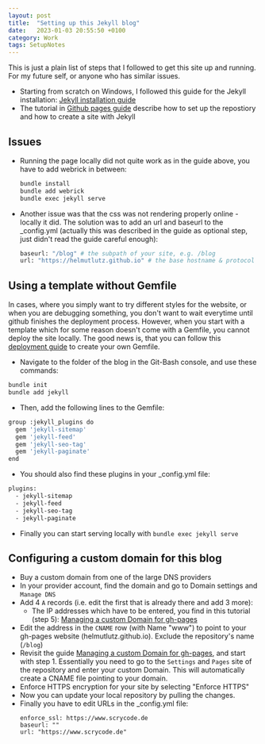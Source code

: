 ```yaml
---
layout: post
title:  "Setting up this Jekyll blog"
date:   2023-01-03 20:55:50 +0100
category: Work
tags: SetupNotes
---
```

<!--more-->

This is just a plain list of steps that I followed to get this site up and running. For my future self, or anyone who has similar issues. 
- Starting from scratch on Windows, I followed this guide for the Jekyll installation: [Jekyll installation guide][jekyll-installation]
- The tutorial in [Github pages guide][ghpages-setup] describe how to set up the repostiory and how to create a site with Jekyll

## Issues
- Running the page locally did not quite work as in the guide above, you have to add webrick in between: 
    ```bash
    bundle install
    bundle add webrick
    bundle exec jekyll serve
    ```
  
- Another issue was that the css was not rendering properly online - locally it did. The solution was to add an url and baseurl to the _config.yml (actually this was described in the guide as optional step, just didn't read the guide careful enough):  
    ```bash
    baseurl: "/blog" # the subpath of your site, e.g. /blog
    url: "https://helmutlutz.github.io" # the base hostname & protocol for your site, e.g. http://example.com
    ```

## Using a template without Gemfile
In cases, where you simply want to try different styles for the website, or when you are debugging something, you don't want to wait everytime until github finishes the deployment process. However, when you start with a template which for some reason doesn't come with a Gemfile, you cannot deploy the site locally. The good news is, that you can follow this [deployment guide][local-deployment] to create your own Gemfile.
- Navigate to the folder of the blog in the Git-Bash console, and use these commands:
```bash
bundle init
bundle add jekyll
```
- Then, add the following lines to the Gemfile:
```bash
group :jekyll_plugins do
  gem 'jekyll-sitemap'
  gem 'jekyll-feed'
  gem 'jekyll-seo-tag'
  gem 'jekyll-paginate'
end
```
- You should also find these plugins in your _config.yml file:
```bash
plugins:
  - jekyll-sitemap
  - jekyll-feed
  - jekyll-seo-tag
  - jekyll-paginate
```
- Finally you can start serving locally with `bundle exec jekyll serve`

## Configuring a custom domain for this blog
- Buy a custom domain from one of the large DNS providers
- In your provider account, find the domain and go to Domain settings and `Manage DNS`
- Add 4 `A` records (i.e. edit the first that is already there and add 3 more):
    - The IP addresses which have to be entered, you find in this tutorial (step 5): [Managing a custom Domain for gh-pages][managing-custom-domain]
- Edit the address in the `CNAME` row (with Name "www") to point to your gh-pages website (helmutlutz.github.io). Exclude the repository's name (`/blog`)
- Revisit the guide [Managing a custom Domain for gh-pages][managing-custom-domain], and start with step 1. Essentially you need to go to the `Settings` and `Pages` site of the repository and enter your custom Domain. This will automatically create a CNAME file pointing to your domain.
- Enforce HTTPS encryption for your site by selecting "Enforce HTTPS"
- Now you can update your local repository by pulling the changes.
- Finally you have to edit URLs in the _config.yml file:
    ```
    enforce_ssl: https://www.scrycode.de
    baseurl: ""
    url: "https://www.scrycode.de"
    ```


[jekyll-installation]: https://jekyllrb.com/docs/installation/windows/
[ghpages-setup]: https://docs.github.com/en/pages/setting-up-a-github-pages-site-with-jekyll/creating-a-github-pages-site-with-jekyll#creating-your-site
[adding-content-to-ghpages]: https://docs.github.com/en/pages/setting-up-a-github-pages-site-with-jekyll/adding-content-to-your-github-pages-site-using-jekyll
[managing-custom-domain]: https://docs.github.com/en/pages/configuring-a-custom-domain-for-your-github-pages-site/managing-a-custom-domain-for-your-github-pages-site
[local-deployment]: https://jekyllrb.com/docs/step-by-step/10-deployment/